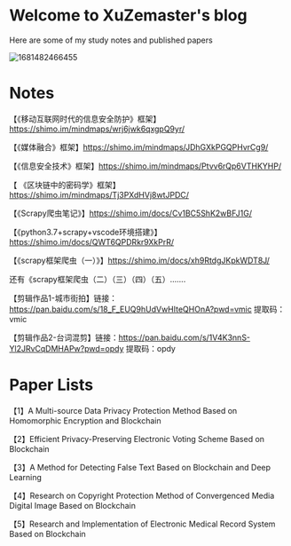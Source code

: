 # Welcome to XuZemaster's blog

Here are some of my study notes and published papers

![1681482466455](https://user-images.githubusercontent.com/26967658/232072752-2f838ec1-c6a6-48a4-b36e-52db95718925.png)

# Notes

【《移动互联网时代的信息安全防护》框架】https://shimo.im/mindmaps/wrj6jwk6qxgpQ9yr/ 

【《媒体融合》框架】https://shimo.im/mindmaps/JDhGXkPGQPHvrCg9/ 

【《信息安全技术》框架】https://shimo.im/mindmaps/Ptvv6rQp6VTHKYHP/ 

【 《区块链中的密码学》框架】https://shimo.im/mindmaps/Tj3PXdHVj8wtJPDC/

【《Scrapy爬虫笔记》】https://shimo.im/docs/Cv1BC5ShK2wBFJ1G/ 

【《python3.7+scrapy+vscode环境搭建》】https://shimo.im/docs/QWT6QPDRkr9XkPrR/ 

【《scrapy框架爬虫（一）》】https://shimo.im/docs/xh9RtdgJKpkWDT8J/ 

还有《scrapy框架爬虫（二）（三）（四）（五）.......

【剪辑作品1-城市街拍】链接：https://pan.baidu.com/s/18_F_EUQ9hUdVwHIteQHOnA?pwd=vmic 提取码：vmic

【剪辑作品2-台词混剪】链接：https://pan.baidu.com/s/1V4K3nnS-Yl2JRvCqDMHAPw?pwd=opdy 提取码：opdy



# Paper Lists

【1】A Multi-source Data Privacy Protection Method Based on Homomorphic Encryption and Blockchain

【2】Efficient Privacy-Preserving Electronic Voting Scheme Based on Blockchain

【3】A Method for Detecting False Text Based on Blockchain and Deep Learning

【4】Research on Copyright Protection Method of Convergenced Media Digital Image Based on Blockchain

【5】Research and Implementation of Electronic Medical Record System Based on Blockchain
